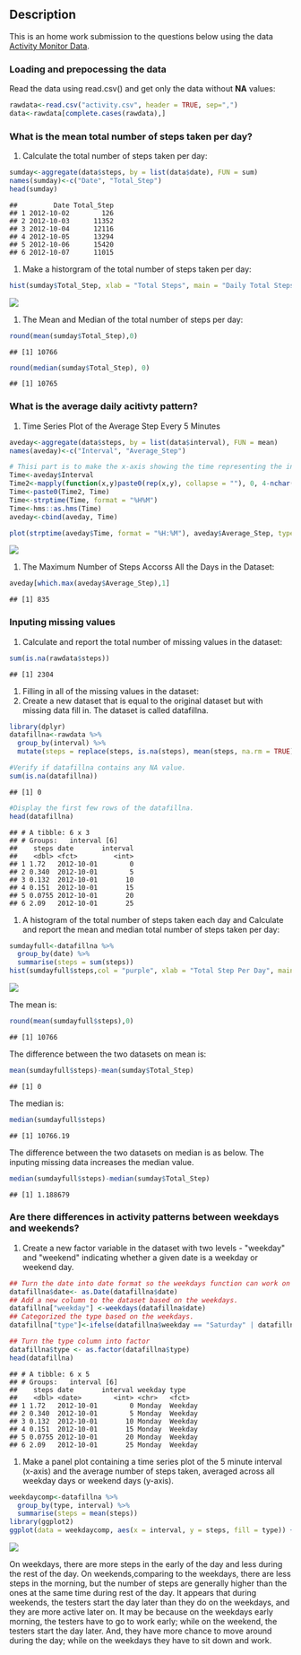 Description
-----------

This is an home work submission to the questions below using the data [Activity Monitor Data](https://d396qusza40orc.cloudfront.net/repdata%2Fdata%2Factivity.zip).

### Loading and prepocessing the data

Read the data using read.csv() and get only the data without **NA** values:

``` r
rawdata<-read.csv("activity.csv", header = TRUE, sep=",")
data<-rawdata[complete.cases(rawdata),]
```

### What is the mean total number of steps taken per day?

1.  Calculate the total number of steps taken per day:

``` r
sumday<-aggregate(data$steps, by = list(data$date), FUN = sum)
names(sumday)<-c("Date", "Total_Step")
head(sumday)
```

    ##         Date Total_Step
    ## 1 2012-10-02        126
    ## 2 2012-10-03      11352
    ## 3 2012-10-04      12116
    ## 4 2012-10-05      13294
    ## 5 2012-10-06      15420
    ## 6 2012-10-07      11015

1.  Make a historgram of the total number of steps taken per day:

``` r
hist(sumday$Total_Step, xlab = "Total Steps", main = "Daily Total Steps Historgram", col = "Pink")
```

![](PA1_template_files/figure-markdown_github/historgam-1.png)

1.  The Mean and Median of the total number of steps per day:

``` r
round(mean(sumday$Total_Step),0)
```

    ## [1] 10766

``` r
round(median(sumday$Total_Step), 0)
```

    ## [1] 10765

### What is the average daily acitivty pattern?

1.  Time Series Plot of the Average Step Every 5 Minutes

``` r
aveday<-aggregate(data$steps, by = list(data$interval), FUN = mean)
names(aveday)<-c("Interval", "Average_Step")

# Thisi part is to make the x-axis showing the time representing the interval.
Time<-aveday$Interval
Time2<-mapply(function(x,y)paste0(rep(x,y), collapse = ""), 0, 4-nchar(Time))
Time<-paste0(Time2, Time)
Time<-strptime(Time, format = "%H%M")
Time<-hms::as.hms(Time)
aveday<-cbind(aveday, Time)

plot(strptime(aveday$Time, format = "%H:%M"), aveday$Average_Step, type = "l", xlab = "Time of the Day", ylab = "Average Step", main = "Average Daily Acivity Pattern")
```

![](PA1_template_files/figure-markdown_github/aveday-1.png)

1.  The Maximum Number of Steps Accorss All the Days in the Dataset:

``` r
aveday[which.max(aveday$Average_Step),1]
```

    ## [1] 835

### Inputing missing values

1.  Calculate and report the total number of missing values in the dataset:

``` r
sum(is.na(rawdata$steps))
```

    ## [1] 2304

1.  Filling in all of the missing values in the dataset:
2.  Create a new dataset that is equal to the original dataset but with missing data fill in. The dataset is called datafillna.

``` r
library(dplyr)
datafillna<-rawdata %>%
  group_by(interval) %>%
  mutate(steps = replace(steps, is.na(steps), mean(steps, na.rm = TRUE)))

#Verify if datafillna contains any NA value.
sum(is.na(datafillna))
```

    ## [1] 0

``` r
#Display the first few rows of the datafillna.
head(datafillna)
```

    ## # A tibble: 6 x 3
    ## # Groups:   interval [6]
    ##    steps date       interval
    ##    <dbl> <fct>         <int>
    ## 1 1.72   2012-10-01        0
    ## 2 0.340  2012-10-01        5
    ## 3 0.132  2012-10-01       10
    ## 4 0.151  2012-10-01       15
    ## 5 0.0755 2012-10-01       20
    ## 6 2.09   2012-10-01       25

1.  A histogram of the total number of steps taken each day and Calculate and report the mean and median total number of steps taken per day:

``` r
sumdayfull<-datafillna %>%
  group_by(date) %>%
  summarise(steps = sum(steps))
hist(sumdayfull$steps,col = "purple", xlab = "Total Step Per Day", main = "Daily Step per Day with NA Filled")
```

![](PA1_template_files/figure-markdown_github/filldata_Total_Step-1.png)

The mean is:

``` r
round(mean(sumdayfull$steps),0)
```

    ## [1] 10766

The difference between the two datasets on mean is:

``` r
mean(sumdayfull$steps)-mean(sumday$Total_Step)
```

    ## [1] 0

The median is:

``` r
median(sumdayfull$steps)
```

    ## [1] 10766.19

The difference between the two datasets on median is as below. The inputing missing data increases the median value.

``` r
median(sumdayfull$steps)-median(sumday$Total_Step)
```

    ## [1] 1.188679

### Are there differences in activity patterns between weekdays and weekends?

1.  Create a new factor variable in the dataset with two levels - "weekday" and "weekend" indicating whether a given date is a weekday or weekend day.

``` r
## Turn the date into date format so the weekdays function can work on the date format. 
datafillna$date<- as.Date(datafillna$date)
## Add a new column to the dataset based on the weekdays. 
datafillna["weekday"] <-weekdays(datafillna$date)
## Categorized the type based on the weekdays. 
datafillna["type"]<-ifelse(datafillna$weekday == "Saturday" | datafillna$weekday =="Sunday", "Weekend", "Weekday")

## Turn the type column into factor
datafillna$type <- as.factor(datafillna$type)
head(datafillna)
```

    ## # A tibble: 6 x 5
    ## # Groups:   interval [6]
    ##    steps date       interval weekday type   
    ##    <dbl> <date>        <int> <chr>   <fct>  
    ## 1 1.72   2012-10-01        0 Monday  Weekday
    ## 2 0.340  2012-10-01        5 Monday  Weekday
    ## 3 0.132  2012-10-01       10 Monday  Weekday
    ## 4 0.151  2012-10-01       15 Monday  Weekday
    ## 5 0.0755 2012-10-01       20 Monday  Weekday
    ## 6 2.09   2012-10-01       25 Monday  Weekday

1.  Make a panel plot containing a time series plot of the 5 minute interval (x-axis) and the average number of steps taken, averaged across all weekday days or weekend days (y-axis).

``` r
weekdaycomp<-datafillna %>%
  group_by(type, interval) %>%
  summarise(steps = mean(steps))
library(ggplot2)
ggplot(data = weekdaycomp, aes(x = interval, y = steps, fill = type)) + facet_grid(type ~ . ) + geom_line()+ ggtitle ("Comparison on 5 Minute Interval Activity between Weekday and Weekend")
```

![](PA1_template_files/figure-markdown_github/Comparison_Weekday_Weekend-1.png)

On weekdays, there are more steps in the early of the day and less during the rest of the day. On weekends,comparing to the weekdays, there are less steps in the morning, but the number of steps are generally higher than the ones at the same time during rest of the day. It appears that during weekends, the testers start the day later than they do on the weekdays, and they are more active later on. It may be because on the weekdays early morning, the testers have to go to work early; while on the weekend, the testers start the day later. And, they have more chance to move around during the day; while on the weekdays they have to sit down and work.
